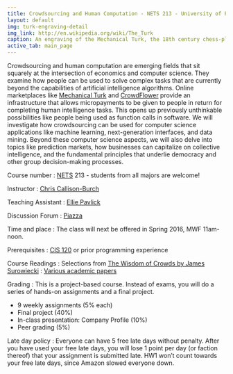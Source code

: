 ```yaml
---
title: Crowdsourcing and Human Computation - NETS 213 - University of Pennsylvania
layout: default
img: turk-engraving-detail
img_link: http://en.wikipedia.org/wiki/The_Turk
caption: An engraving of the Mechanical Turk, the 18th century chess-playing automaton
active_tab: main_page 
---
```



Crowdsourcing and human computation are emerging fields that sit squarely at the intersection of economics and computer science. They examine how people can be used to solve complex tasks that are currently beyond the capabilities of artificial intelligence algorithms. Online marketplaces like [Mechanical Turk](https://www.mturk.com/) and [CrowdFlower](https://crowdflower.com) provide an infrastructure that allows micropayments to be given to people in return for completing human intelligence tasks. This opens up previously unthinkable possibilities like people being used as function calls in software. We will investigate how crowdsourcing can be used for computer science applications like machine learning, next-generation interfaces, and data mining. Beyond these computer science aspects, we will also delve into topics like prediction markets, how businesses can capitalize on collective intelligence, and the fundamental principles that underlie democracy and other group decision-making processes.



Course number
: [NETS](http://nets.upenn.edu/) 213 - students from all majors are welcome!

Instructor
: [Chris Callison-Burch](http://www.cis.upenn.edu/~ccb/)

Teaching Assistant
: [Ellie Pavlick](http://www.seas.upenn.edu/~epavlick/) 

Discussion Forum
: [Piazza](https://piazza.com/upenn/fall2014/nets213/home)

Time and place
: The class will next be offered in Spring 2016, MWF 11am-noon.

Prerequisites
: [CIS 120](http://www.seas.upenn.edu/~cis120/) or prior programming experience

Course Readings
: Selections from [The Wisdom of Crowds by James Surowiecki](http://www.amazon.com/Wisdom-Crowds-James-Surowiecki-ebook/dp/B000FCKC3I/)
: [Various academic papers](syllabus.html)

Grading
: This is a project-based course.  Instead of exams, you will do a series of hands-on assignments and a final project.  

* 9 weekly assignments (5% each)
* Final project (40%)
* In-class presentation: Company Profile (10%)
* Peer grading (5%)

Late day policy
: Everyone can have 5 free late days without penalty.  After you have used your free late days, you will lose 1 point per day (or faction thereof) that your assignment is submitted late.  HW1 won’t count towards your free late days, since Amazon slowed everyone down.
